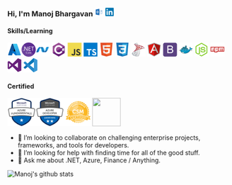 ### Hi, I'm Manoj Bhargavan <a href="mailto:manoj.bhargavan@outlook.in" _target="blank"><img src="images/outlook-icon.svg" alt="outlook"  height="20px" width="20px"></a> <a href="https://www.linkedin.com/in/manojbhargavan/"><img src="images/linkedin/linkedin-original.svg" alt="linkedin" height="20px" width="20px" _target="blank"></a>

#### Skills/Learning 
<img src="images/AzureNew.png" alt="azure" height="32px" width="32px"><img src="images/480px-.NET_Core_Logo.svg.png" alt="dotnetcore" height="32px" width="32px"><img src="images/dot-net/dot-net-original.svg" alt="dotnet" height="32px" width="32px"> <img src="images/csharp/csharp-original.svg" alt="csharp" height="32px" width="32px"> <img src="images/javascript/javascript-original.svg" alt="js" height="32px" width="32px"> <img src="images/typescript/typescript-original.svg" alt="ts" height="32px" width="32px"> <img src="images/html5/html5-original.svg" alt="ts" height="32px" width="32px"> <img src="images/css3/css3-original.svg" alt="ts" height="32px" width="32px"> <img src="images/sql-server.png" alt="tsql" height="32px" width="32px"> <img src="images/angularjs/angularjs-original.svg" alt="angular" height="32px" width="32px"> <img src="images/bootstrap/bootstrap-plain.svg" alt="bootstrap" height="32px" width="32px"> <img src="images/docker/docker-original.svg" alt="docker" height="32px" width="32px"> <img src="images/nodejs/nodejs-original.svg" alt="nodejs" height="32px" width="32px"> <img src="images/npm/npm-original-wordmark.svg" alt="nodejs" height="32px" width="32px"> <img src="images/visualstudio/visualstudio-plain.svg" alt="visualstudio" height="32px" width="32px"> <img src="images/visual-studio-code-1.svg" alt="vscode" height="32px" width="32px"> 

#### Certified
<a href="https://www.youracclaim.com/badges/40eb4327-77c6-4347-96ce-b0e7bfd44f0f/public_url" target="_blank"><img src="crts/microsoft-certified-azure-fundamentals.png" alt="azure-fundamentals" height="64px" width="64px"></a><a href="https://www.youracclaim.com/badges/9f9426e2-6dbc-4836-9a69-e8ca6af2efee/public_url" target="_blank"><img src="crts/microsoft-certified-azure-developer-associate.1.png" alt="azure-developer" height="64px" width="64px"></a><a href="http://bcert.me/skryoaykh" target="_blank"><img src="crts/seal-csm.png" alt="csm" height="64px" width="64px"></a><a href="http://basno.com/khjlx43i" target="_blank"><img height="64px" width="64px" src="http://basno.com/khjlx43i.png"></a>

- 👯 I’m looking to collaborate on challenging enterprise projects, frameworks, and tools for developers.
- 🤔 I’m looking for help with finding time for all of the good stuff.
- 💬 Ask me about .NET, Azure, Finance / Anything.

![Manoj's github stats](https://github-readme-stats.vercel.app/api?username=manojbhargavan&count_private=true&show_images=true)
